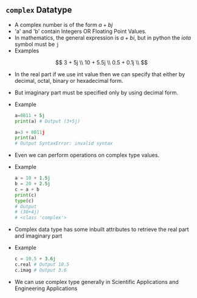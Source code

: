## `complex` Datatype
- A complex number is of the form $a+bj$
- 'a' and 'b' contain Integers OR Floating Point Values.
- In mathematics, the general expression is $a+bi$, but in python the $iota$ symbol must be `j`
- Examples

$$
3 + 5j \\
10 + 5.5j \\
0.5 + 0.1j \\
$$

- In the real part if we use int value then we can specify that either by decimal, octal, binary or hexadecimal form.
- But imaginary part must be specified only by using decimal form.
- Example
    ```python
    a=0B11 + 5j
    print(a) # Output (3+5j)
    ```
    ```python
    a=3 + 0B11j
    print(a) 
    # Output SyntaxError: invalid syntax
    ```

- Even we can perform operations on complex type values.
- Example
    ```python
    a = 10 + 1.5j
    b = 20 + 2.5j
    c = a + b
    print(c)
    type(c)
    # Output
    # (30+4j)
    # <class 'complex'>
    ```

- Complex data type has some inbuilt attributes to retrieve the real part and imaginary part
- Example
    ```python
    c = 10.5 + 3.6j
    c.real # Output 10.5
    c.imag # Output 3.6
    ```
- We can use complex type generally in Scientific Applications and Engineering Applications